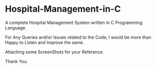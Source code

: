 # Hospital-Management-in-C

A complete Hospital Management System written in C Programming Language.

For Any Queries and/or Issues related to the Code, I would be more than Happy to Listen and Improve the same. 

Attaching some ScreenShots for your Reference.

Thank You.
